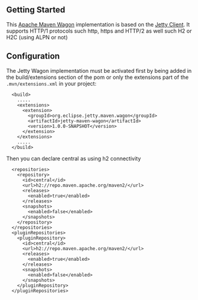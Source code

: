 Getting Started
---------------

This [Apache Maven Wagon](http://maven.apache.org/wagon) implementation is based on the [Jetty Client](https://www.eclipse.org/jetty/documentation/current/http-client.html).
It supports HTTP/1 protocols such http, https and HTTP/2 as well such H2 or H2C (using ALPN or not)  

Configuration
---------------

The Jetty Wagon implementation must be activated first by being added in the build/extensions section of the pom 
or only the extensions part of the `.mvn/extensions.xml` in your project:
```
  <build>
    .....
    <extensions>
      <extension>
        <groupId>org.eclipse.jetty.maven.wagon</groupId>
        <artifactId>jetty-maven-wagon</artifactId>
        <version>1.0.0-SNAPSHOT</version>
      </extension>
    </extensions>
    .....
  </build>
```

Then you can declare central as using h2 connectivity

```
  <repositories>
    <repository>
      <id>central</id>
      <url>h2://repo.maven.apache.org/maven2/</url>
      <releases>
        <enabled>true</enabled>
      </releases>
      <snapshots>
        <enabled>false</enabled>
      </snapshots>
    </repository>
  </repositories>
  <pluginRepositories>
    <pluginRepository>
      <id>central</id>
      <url>h2://repo.maven.apache.org/maven2/</url>
      <releases>
        <enabled>true</enabled>
      </releases>
      <snapshots>
        <enabled>false</enabled>
      </snapshots>
    </pluginRepository>
  </pluginRepositories>
```

